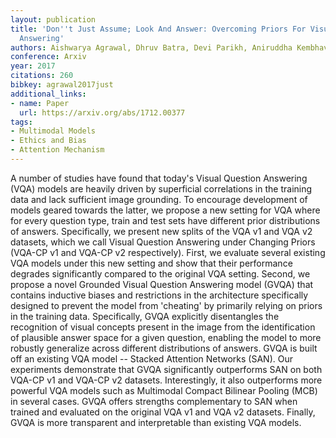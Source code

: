 ```yaml
---
layout: publication
title: 'Don''t Just Assume; Look And Answer: Overcoming Priors For Visual Question
  Answering'
authors: Aishwarya Agrawal, Dhruv Batra, Devi Parikh, Aniruddha Kembhavi
conference: Arxiv
year: 2017
citations: 260
bibkey: agrawal2017just
additional_links:
- name: Paper
  url: https://arxiv.org/abs/1712.00377
tags:
- Multimodal Models
- Ethics and Bias
- Attention Mechanism
---
```

A number of studies have found that today's Visual Question Answering (VQA)
models are heavily driven by superficial correlations in the training data and
lack sufficient image grounding. To encourage development of models geared
towards the latter, we propose a new setting for VQA where for every question
type, train and test sets have different prior distributions of answers.
Specifically, we present new splits of the VQA v1 and VQA v2 datasets, which we
call Visual Question Answering under Changing Priors (VQA-CP v1 and VQA-CP v2
respectively). First, we evaluate several existing VQA models under this new
setting and show that their performance degrades significantly compared to the
original VQA setting. Second, we propose a novel Grounded Visual Question
Answering model (GVQA) that contains inductive biases and restrictions in the
architecture specifically designed to prevent the model from 'cheating' by
primarily relying on priors in the training data. Specifically, GVQA explicitly
disentangles the recognition of visual concepts present in the image from the
identification of plausible answer space for a given question, enabling the
model to more robustly generalize across different distributions of answers.
GVQA is built off an existing VQA model -- Stacked Attention Networks (SAN).
Our experiments demonstrate that GVQA significantly outperforms SAN on both
VQA-CP v1 and VQA-CP v2 datasets. Interestingly, it also outperforms more
powerful VQA models such as Multimodal Compact Bilinear Pooling (MCB) in
several cases. GVQA offers strengths complementary to SAN when trained and
evaluated on the original VQA v1 and VQA v2 datasets. Finally, GVQA is more
transparent and interpretable than existing VQA models.